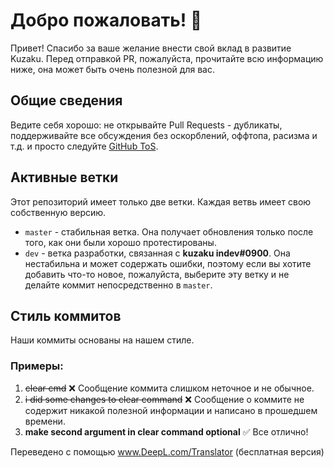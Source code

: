 # Добро пожаловать! 👋
Привет! Спасибо за ваше желание внести свой вклад в развитие Kuzaku. Перед отправкой PR, пожалуйста, прочитайте всю информацию ниже, она может быть очень полезной для вас.

## Общие сведения
Ведите себя хорошо: не открывайте Pull Requests - дубликаты, поддерживайте все обсуждения без оскорблений, оффтопа, расизма и т.д. и просто следуйте [GitHub ToS](https://docs.github.com/en/github/site-policy/github-terms-of-service).

## Активные ветки
Этот репозиторий имеет только две ветки. Каждая ветвь имеет свою собственную версию.

* `master` - стабильная ветка. Она получает обновления только после того, как они были хорошо протестированы.
* `dev` - ветка разработки, связанная с **kuzaku indev#0900**. Она нестабильна и может содержать ошибки, поэтому если вы хотите добавить что-то новое, пожалуйста, выберите эту ветку и не делайте коммит непосредственно в `master`.

## Стиль коммитов
Наши коммиты основаны на нашем стиле.

### Примеры:
1. <strike>clear cmd</strike> ❌ Сообщение коммита слишком неточное и не обычное.
2. <strike>i did some changes to clear command</strike> ❌ Сообщение о коммите не содержит никакой полезной информации и написано в прошедшем времени.
3. **make second argument in clear command optional** ✅ Все отлично!


Переведено с помощью www.DeepL.com/Translator (бесплатная версия)
